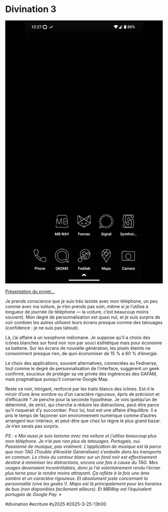 # Divination 3

![Phone 3](_i/003.webp)

[Présentation du projet…](https://tcrouzet.com/2025/03/20/mythologies-de-poche/)

Je prends conscience que je suis très laxiste avec mon téléphone, un peu comme avec ma voiture, je n’en prends pas soin, même si je l’utilise à longueur de journée (le téléphone — la voiture, c’est beaucoup moins souvent). Mon degré de personnalisation est quasi nul, et je suis surpris de voir combien les autres utilisent leurs écrans presque comme des tatouages (confidence : je ne suis pas tatoué).

Là, j’ai affaire à un lusophone mélomane. Je suppose qu’il a choisi des icônes blanches sur fond noir non par souci esthétique mais pour économie sa batterie. Sur les écrans de nouvelle génération, les pixels éteints ne consomment presque rien, de quoi économiser de 15 % à 60 % d’énergie.

Le choix des applications, souvent alternatives, connectées au Fediverse, tout comme le degré de personnalisation de l’interface, suggèrent un geek confirmé, soucieux de protéger sa vie privée des ingérences des GAFAM, mais pragmatique puisqu’il conserve Google Map.

Reste ce noir, intrigant, renforcé par les traits blancs des icônes. Est-il le miroir d’une âme sombre ou d’un caractère rigoureux, épris de précision et d’efficacité ? Je penche pour la seconde hypothèse. Je vois quelqu’un de déterminé, de strict, qui cherche à réduire les distractions, peut-être parce qu’il risquerait d’y succomber. Pour lui, tout est une affaire d’équilibre. Il a pris le temps de façonner son environnement numérique comme d’autres arrangent leur intérieur, et peut-être que chez lui règne le plus grand bazar. Je n’en serais pas surpris.

*PS : « Moi aussi je suis laxisme avec ma voiture et j’utilise beaucoup plus mon téléphone. Je n’ai pas non plus de tatouages. Portugais, oui. Passionné de musique, pas vraiment. L’application de musique est là parce que mon TAG (Trouble d’Anxiété Généralisée) s’emballe dans les transports en commun. Le choix du contour blanc sur un fond noir est effectivement destiné à minimiser les distractions, encore une fois à cause du TAG. Mes usages devenaient incontrôlables, donc je l’ai volontairement rendu l’écran plus terne pour le rendre moins attrayant. Ça reflète à la fois une âme sombre et un caractère rigoureux. Et absolument juste concernant la personnalité (vive les geeks !). Maps est là principalement pour les horaires de bus (non disponibles facilement ailleurs). Et MBWay est l’équivalent portugais de Google Pay. »*

#divination #ecriture #y2025 #2025-3-25-13h00
